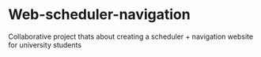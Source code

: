 # Web-scheduler-navigation
Collaborative project thats about creating a scheduler + navigation website for university students 
